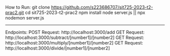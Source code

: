 How to Run:
git clone https://github.com/s223686707/sit725-2023-t2-prac2.git
cd sit725-2023-t2-prac2
npm install
node server.js || npx nodemon server.js

-----------------------------------------------------------------------------------
Endpoints:
POST Request: http://localhost:3000/add 
GET Request: http://localhost:3000/subtract/[number1]/[number2]
GET Request: http://localhost:3000/multiply/[number1]/[number2]
GET Request: http://localhost:3000/divide/[number1]/[number2]